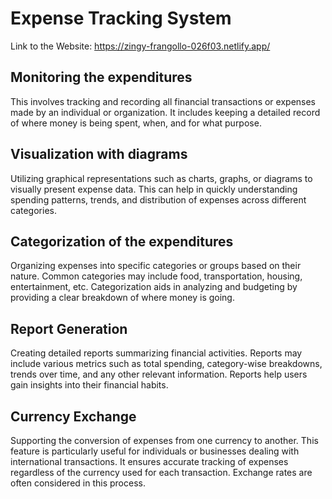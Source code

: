 # Expense Tracking System

Link to the Website: https://zingy-frangollo-026f03.netlify.app/

## Monitoring the expenditures
This involves tracking and recording all financial transactions or expenses made by an individual or organization. It includes keeping a detailed record of where money is being spent, when, and for what purpose.
## Visualization with diagrams
Utilizing graphical representations such as charts, graphs, or diagrams to visually present expense data. This can help in quickly understanding spending patterns, trends, and distribution of expenses across different categories.
## Categorization of the expenditures
Organizing expenses into specific categories or groups based on their nature. Common categories may include food, transportation, housing, entertainment, etc. Categorization aids in analyzing and budgeting by providing a clear breakdown of where money is going.
## Report Generation
Creating detailed reports summarizing financial activities. Reports may include various metrics such as total spending, category-wise breakdowns, trends over time, and any other relevant information. Reports help users gain insights into their financial habits.
## Currency Exchange 
Supporting the conversion of expenses from one currency to another. This feature is particularly useful for individuals or businesses dealing with international transactions. It ensures accurate tracking of expenses regardless of the currency used for each transaction. Exchange rates are often considered in this process.



